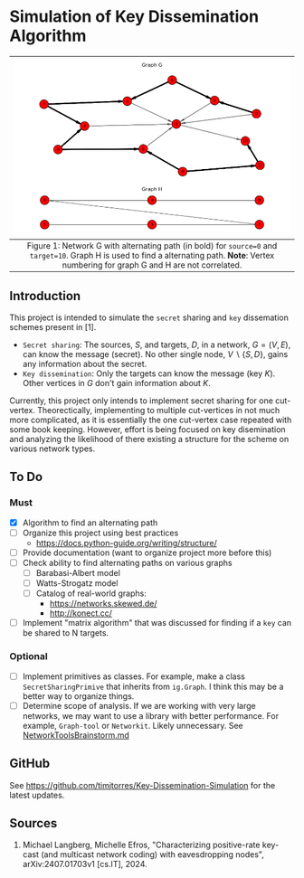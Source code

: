 # Simulation of Key Dissemination Algorithm

| ![](images/small_network_with_alt_path.png) |
|:--:|
| Figure 1: Network G with alternating path (in bold) for `source=0` and `target=10`. Graph H is used to find a alternating path. **Note**: Vertex numbering for graph G and H are not correlated. |

## Introduction

This project is intended to simulate the `secret` sharing and `key` dissemation schemes present in [1].

* `Secret sharing`: The sources, $S$, and targets, $D$, in a network, $G=(V,E)$, can know the message (secret). No other single node, $V\backslash \{S,D\}$, gains any information about the secret. 
* `Key dissemination`: Only the targets can know the message (key $K$). Other vertices in $G$ don't gain information about $K$.

Currently, this project only intends to implement secret sharing for one cut-vertex. Theorectically, implementing to multiple cut-vertices in not much more complicated, as it is essentially the one cut-vertex case repeated with some book keeping. However, effort is being focused on key disemination and analyzing the likelihood of there existing a structure for the scheme on various network types.

## To Do

### Must

- [x] Algorithm to find an alternating path
- [ ] Organize this project using best practices 
  - https://docs.python-guide.org/writing/structure/
- [ ] Provide documentation (want to organize project more before this)
- [ ] Check ability to find alternating paths on various graphs
  - [ ] Barabasi-Albert model
  - [ ] Watts-Strogatz model
  - [ ] Catalog of real-world graphs: 
    - https://networks.skewed.de/
    - http://konect.cc/
- [ ] Implement "matrix algorithm" that was discussed for finding if a `key` can be shared to N targets.

### Optional

- [ ] Implement primitives as classes. For example, make a class `SecretSharingPrimive` that inherits from `ig.Graph`. I think this may be a better way to organize things.
- [ ] Determine scope of analysis. If we are working with very large networks, we may want to use a library with better performance. For example, `Graph-tool` or `Networkit`. Likely unnecessary. See [NetworkToolsBrainstorm.md](NetworkToolsBrainstorm.md)

## GitHub

See https://github.com/timjtorres/Key-Dissemination-Simulation for the latest updates.

## Sources

1. Michael Langberg, Michelle Efros, "Characterizing positive-rate key-cast (and multicast network coding) with eavesdropping nodes", arXiv:2407.01703v1 [cs.IT], 2024.

